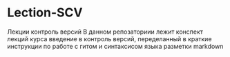 # Lection-SCV
Лекции контроль версий
В данном репозаториии лежит конспект лекций курса введение в контроль версий, переделанный в краткие инструкции по работе с гитом и синтаксисом языка разметки markdown
